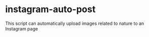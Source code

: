 # instagram-auto-post
This script can automatically upload images related to nature to an Instagram page
